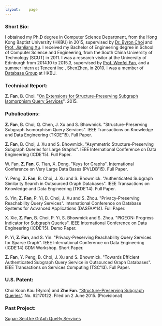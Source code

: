 ```yaml
---
layout:    page
---
```


### **Short Bio**:

I obtained my Ph.D degree in Computer Science Department, from the Hong Kong Baptist University (HKBU) in 2015, 
supervised by [Dr. Byron Choi](http://www.comp.hkbu.edu.hk/~bchoi/) and [Prof. Jianliang Xu](http://www.comp.hkbu.edu.hk/~xujl/). 
I received my Bachelor of Engineering degree in School of Computer Science and Engineering, from the South China University of Technology (SCUT) in 2011. 
I was a research visitor at the University of Edinburgh from 2014.10 to 2015.3, supervised by [Prof. Wenfei Fan](http://homepages.inf.ed.ac.uk/wenfei/), 
and a summer intern at Tencent Inc., ShenZhen, in 2010. 
I was a member of [Database Group](http://www.comp.hkbu.edu.hk/~db/) at HKBU. 

### **Technical Report**: 

**Z. Fan**, B. Choi. "[On Extensions for Structure-Preserving Subgraph Isomorphism Query Services](/doc/ESPSUBISO.pdf)". 2015. 

### **Pubulications**:

**Z. Fan**, B. Choi, Q. Chen, J. Xu and S. Bhowmick. "Structure-Preserving Subgraph Isomorphism Query Services". 
IEEE Transactions on Knowledge and Data Engineering (TKDE’15). Full Paper.

**Z. Fan**, B. Choi, J. Xu and S. Bhowmick. "Asymmetric Structure-Preserving Subgraph Queries for Large Graphs". 
IEEE International Conference on Data Engineering (ICDE’15). Full Paper.

W. Fan, **Z. Fan**, C. Tian, X. Dong. "Keys for Graphs". 
International Conference on Very Large Data Bases (PVLDB’15). Full Paper.

Y. Peng, **Z. Fan**, B. Choi, J. Xu and S. Bhowmick. "Authenticated Subgraph Similarity Search in Outsourced Graph Databases". 
IEEE Transactions on Knowledge and Data Engineering (TKDE’14). Full Paper.

S. Yin, **Z. Fan**, P. Yi, B. Choi, J. Xu and S. Zhou. "Privacy-Preserving Reachability Query Services". 
International Conference on Database Systems for Advanced Applications (DASFAA’14). Full Paper.

X. Xie, **Z. Fan**, B. Choi, P. Yi, S. Bhowmick and S. Zhou. "PIGEON: Progress Indicator for Subgraph Queries". 
IEEE International Conference on Data Engineering (ICDE’15). Demo Paper.

P. Yi, **Z. Fan**, and S. Yin. "Privacy-Preserving Reachability Query Services for Sparse Graph". 
IEEE International Conference on Data Engineering (ICDE’14) GDM Workshop. Short Paper.

**Z. Fan**, Y. Peng, B. Choi, J. Xu and S. Bhowmick. "Towards Efficient Authenticated Subgraph Query Service in Outsourced Graph Databases". 
IEEE Transactions on Services Computing (TSC’13). Full Paper.

### **U.S. Patent**:

Choi Koon Kau (Byron) and **Zhe Fan**. [“Structure-Preserving Subgraph Queries”](http://www.comp.hkbu.edu.hk/~bchoi/Summary%20of%20the%20US%20Patent%20titled%20Structure%20Preserving%20Subgraph%20Queries.pdf). No. 62170122. Filed on 2 June 2015. (Provisional)

### **Past Project**:

[Sugar: SecUre GrAph QueRy Services](http://www.comp.hkbu.edu.hk/~bchoi/sugar.html)

